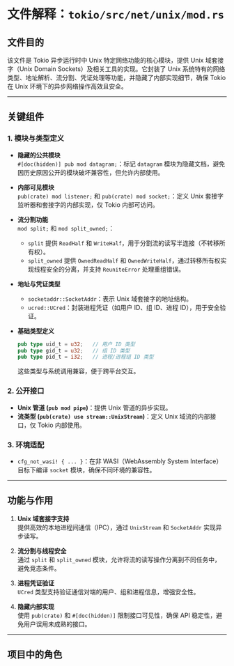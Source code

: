 # 文件解释：`tokio/src/net/unix/mod.rs`

## **文件目的**
该文件是 Tokio 异步运行时中 Unix 特定网络功能的核心模块，提供 Unix 域套接字（Unix Domain Sockets）及相关工具的实现。它封装了 Unix 系统特有的网络类型、地址解析、流分割、凭证处理等功能，并隐藏了内部实现细节，确保 Tokio 在 Unix 环境下的异步网络操作高效且安全。

---

## **关键组件**

### **1. 模块与类型定义**
- **隐藏的公共模块**  
  `#[doc(hidden)] pub mod datagram;`：标记 `datagram` 模块为隐藏文档，避免因历史原因公开的模块破坏兼容性，但允许内部使用。
  
- **内部可见模块**  
  `pub(crate) mod listener;` 和 `pub(crate) mod socket;`：定义 Unix 套接字监听器和套接字的内部实现，仅 Tokio 内部可访问。
  
- **流分割功能**  
  `mod split;` 和 `mod split_owned;`：  
  - `split` 提供 `ReadHalf` 和 `WriteHalf`，用于分割流的读写半连接（不转移所有权）。  
  - `split_owned` 提供 `OwnedReadHalf` 和 `OwnedWriteHalf`，通过转移所有权实现线程安全的分离，并支持 `ReuniteError` 处理重组错误。

- **地址与凭证类型**  
  - `socketaddr::SocketAddr`：表示 Unix 域套接字的地址结构。  
  - `ucred::UCred`：封装进程凭证（如用户 ID、组 ID、进程 ID），用于安全验证。

- **基础类型定义**  
  ```rust
  pub type uid_t = u32;   // 用户 ID 类型
  pub type gid_t = u32;   // 组 ID 类型
  pub type pid_t = i32;   // 进程/进程组 ID 类型
  ```
  这些类型与系统调用兼容，便于跨平台交互。

### **2. 公开接口**
- **Unix 管道 (`pub mod pipe`)**：提供 Unix 管道的异步实现。
- **流类型 (`pub(crate) use stream::UnixStream`)**：定义 Unix 域流的内部接口，仅 Tokio 内部使用。

### **3. 环境适配**
- `cfg_not_wasi! { ... }`：在非 WASI（WebAssembly System Interface）目标下编译 `socket` 模块，确保不同环境的兼容性。

---

## **功能与作用**
1. **Unix 域套接字支持**  
   提供高效的本地进程间通信（IPC），通过 `UnixStream` 和 `SocketAddr` 实现异步读写。
   
2. **流分割与线程安全**  
   通过 `split` 和 `split_owned` 模块，允许将流的读写操作分离到不同任务中，避免竞态条件。

3. **进程凭证验证**  
   `UCred` 类型支持验证通信对端的用户、组和进程信息，增强安全性。

4. **隐藏内部实现**  
   使用 `pub(crate)` 和 `#[doc(hidden)]` 限制接口可见性，确保 API 稳定性，避免用户误用未成熟的接口。

---

## **项目中的角色**